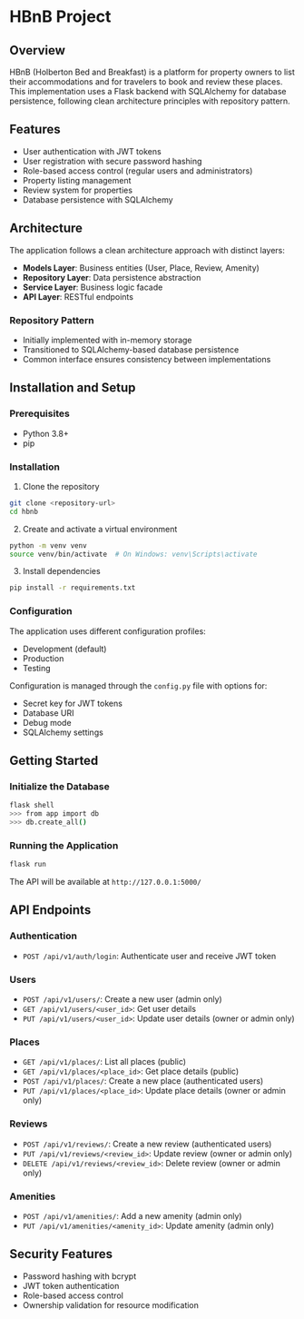 # HBnB Project

## Overview
HBnB (Holberton Bed and Breakfast) is a platform for property owners to list their accommodations and for travelers to book and review these places. This implementation uses a Flask backend with SQLAlchemy for database persistence, following clean architecture principles with repository pattern.

## Features
- User authentication with JWT tokens
- User registration with secure password hashing
- Role-based access control (regular users and administrators)
- Property listing management
- Review system for properties
- Database persistence with SQLAlchemy

## Architecture
The application follows a clean architecture approach with distinct layers:
- **Models Layer**: Business entities (User, Place, Review, Amenity)
- **Repository Layer**: Data persistence abstraction
- **Service Layer**: Business logic facade
- **API Layer**: RESTful endpoints

### Repository Pattern
- Initially implemented with in-memory storage
- Transitioned to SQLAlchemy-based database persistence
- Common interface ensures consistency between implementations

## Installation and Setup

### Prerequisites
- Python 3.8+
- pip

### Installation
1. Clone the repository
```bash
git clone <repository-url>
cd hbnb
```

2. Create and activate a virtual environment
```bash
python -m venv venv
source venv/bin/activate  # On Windows: venv\Scripts\activate
```

3. Install dependencies
```bash
pip install -r requirements.txt
```

### Configuration
The application uses different configuration profiles:
- Development (default)
- Production 
- Testing

Configuration is managed through the `config.py` file with options for:
- Secret key for JWT tokens
- Database URI
- Debug mode
- SQLAlchemy settings

## Getting Started

### Initialize the Database
```bash
flask shell
>>> from app import db
>>> db.create_all()
```

### Running the Application
```bash
flask run
```

The API will be available at `http://127.0.0.1:5000/`

## API Endpoints

### Authentication
- `POST /api/v1/auth/login`: Authenticate user and receive JWT token

### Users
- `POST /api/v1/users/`: Create a new user (admin only)
- `GET /api/v1/users/<user_id>`: Get user details
- `PUT /api/v1/users/<user_id>`: Update user details (owner or admin only)

### Places
- `GET /api/v1/places/`: List all places (public)
- `GET /api/v1/places/<place_id>`: Get place details (public)
- `POST /api/v1/places/`: Create a new place (authenticated users)
- `PUT /api/v1/places/<place_id>`: Update place details (owner or admin only)

### Reviews
- `POST /api/v1/reviews/`: Create a new review (authenticated users)
- `PUT /api/v1/reviews/<review_id>`: Update review (owner or admin only)
- `DELETE /api/v1/reviews/<review_id>`: Delete review (owner or admin only)

### Amenities
- `POST /api/v1/amenities/`: Add a new amenity (admin only)
- `PUT /api/v1/amenities/<amenity_id>`: Update amenity (admin only)

## Security Features
- Password hashing with bcrypt
- JWT token authentication
- Role-based access control
- Ownership validation for resource modification